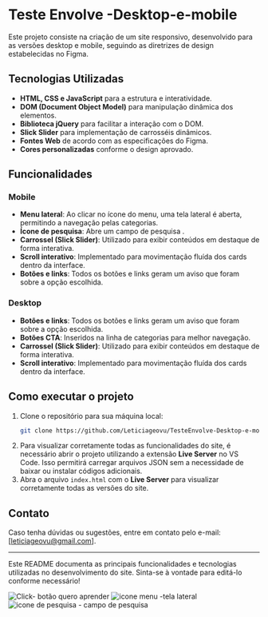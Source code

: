 # Teste Envolve -Desktop-e-mobile


Este projeto consiste na criação de um site responsivo, desenvolvido para as versões desktop e mobile, seguindo as diretrizes de design estabelecidas no Figma.

## Tecnologias Utilizadas
- **HTML, CSS e JavaScript** para a estrutura e interatividade.
- **DOM (Document Object Model)** para manipulação dinâmica dos elementos.
- **Biblioteca jQuery** para facilitar a interação com o DOM.
- **Slick Slider** para implementação de carrosséis dinâmicos.
- **Fontes Web** de acordo com as especificações do Figma.
- **Cores personalizadas** conforme o design aprovado.

## Funcionalidades
### Mobile
- **Menu lateral**: Ao clicar no ícone do menu, uma tela lateral é aberta, permitindo a navegação pelas categorias.
- **Ícone de pesquisa**: Abre um campo de pesquisa .
- **Carrossel (Slick Slider)**: Utilizado para exibir conteúdos em destaque de forma interativa.
- **Scroll interativo**: Implementado para movimentação fluída dos cards dentro da interface.
- **Botões e links**: Todos os botões e links geram um aviso que foram sobre a opção escolhida.


### Desktop
- **Botões e links**: Todos os botões e links geram um aviso que foram sobre a opção escolhida.
- **Botões CTA**: Inseridos na linha de categorias para melhor navegação.
- **Carrossel (Slick Slider)**: Utilizado para exibir conteúdos em destaque de forma interativa.
- **Scroll interativo**: Implementado para movimentação fluída dos cards dentro da interface.

## Como executar o projeto
1. Clone o repositório para sua máquina local:
   ```bash
   git clone https://github.com/Leticiageovu/TesteEnvolve-Desktop-e-mobile
   ```
2. Para visualizar corretamente todas as funcionalidades do site, é necessário abrir o projeto utilizando a extensão **Live Server** no VS Code. Isso permitirá carregar arquivos JSON sem a necessidade de baixar ou instalar códigos adicionais.
3. Abra o arquivo `index.html` com o **Live Server** para visualizar corretamente todas as versões do site.

## Contato
Caso tenha dúvidas ou sugestões, entre em contato pelo e-mail: [leticiageovu@gmail.com].

---

Este README documenta as principais funcionalidades e tecnologias utilizadas no desenvolvimento do site. Sinta-se à vontade para editá-lo conforme necessário!


![Click- botão quero aprender](https://github.com/user-attachments/assets/7d206cb7-3b32-4212-baf0-b56c8c6c9807)
![icone menu -tela lateral](https://github.com/user-attachments/assets/465cad26-09dd-4a23-aa7a-d07a258ac303)
![icone de pesquisa - campo de pesquisa](https://github.com/user-attachments/assets/df605dc1-c0e2-4b7f-82b3-26f0bc47b118)
